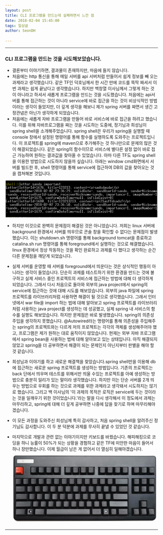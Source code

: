```yaml
---
layout: post
title: CLI 프로그램을 만드는데 실패하면서 느낀 점
date: 2018-02-04 15:45:00
tags: 일상글
author: SeonDH

---
```


<hr />

### CLI 프로그램을 만드는 것을 시도해보았습니다.

* 결론부터 이야기하면, 결과물이 존재하지만, 마음에 들지 않습니다.
* 처음에는 http 통신을 통해 메일 서버를 api 서버처럼 만들어서 쉽게 정보를 빼 오는 과제라고 생각했습니다. 같은 TF인 덕호님께서 한 시간 만에 코드를 뚝딱 짜셔서 이번 과제는 쉽게 끝났다고 생각했습니다. 하지만 백창열 이사님께서 그렇게 하는 것이 아니라고 하셔서 새롭게 프로그램을 만드는 것을 시도했습니다. 처음에는 api서버를 통해 접근하는 것이 아니라 service에 바로 접근을 하는 것이 비상식적인 방법이라는 생각이 들었지만, 더 깊게 생각을 해보니 제가 spring 서버를 짜면서 생긴 고정관념은 아닌가 생각하게 되었습니다.
* 처음에는 새롭게 자바 프로그램을 만들어 바로 서비스에 바로 접근을 하려고 했습니다. 이를 위해 자바프로그램을 짜는 것을 시도하는 도중에, 정기님과 희성님이 spring shell을 소개해주었습니다. spring shell은 우리가 spring을 실행할 때 console 창에서 설정된 명령어를 통해 함수를 실행하도록 도와주는 프로젝트입니다. 이 프로젝트를 spring에 maven으로 추가해주는 것 하나만으로 문제의 많은 것이 해결되었습니다. 같은 spring의 함수이므로 서비스에 별다른 설정 없이 바로 접근 가능하여 원하는 결과값을 찾아올 수 있었습니다. 아마 다른 TF도 spring shell을 이용한 방법으로 시도하지 않을까 싶습니다. 아래는 window cmd화면에서 서버를 빌드한 후, shell 명령어를 통해 service에 접근하여 DB의 값을 찾아오는 것을 캡쳐해본 것입니다.

![사진](https://raw.githubusercontent.com/SeonDH/SeonDH.github.io/master/_posts/springshell.PNG)

* 하지만 이것으로 완벽히 문제점이 해결된 것은 아니었습니다. 저희는 linux 서버에 background 환경에서 서버를 띄우므로 콘솔 창을 확인할 수 없다는 문제점이 발생했습니다. 이는 shutdown.sh 명령어를 통해 background tomcat을 종료하고 catalina.sh run 명령어를 통해 foreground에서 실행하는 것으로 해결했습니다. linux 환경에서 정상 작동하는 것을 확인 완료하고 과제를 다 했다고 생각하는 순간 다른 문제점을 깨닫게 되었습니다.

* 실제 서버를 운영할 때 서버를 foreground에서 띄운다는 것은 상식적인 행동이 아니라는 생각이 들었습니다. 단순히 과제를 테스트하기 위한 환경을 만드는 것에 불구하고 실제 서비스 중인 프로젝트의 서비스에 접근하는 방법에 대해 더 생각하게 되었습니다. 그래서 다시 처음으로 돌아와 외부의 java project에서 spring의 service에 접근하는 것에 대해 시도를 해보았습니다. 외부의 java 파일에 spring 프로젝트를 라이브러리처럼 사용하면 해결이 될 것으로 생각했습니다. 그래서 인터넷에서 war file을 import 하는 법에 대해 알아보고 spring 프로젝트를 라이브러리처럼 사용하는 java project를 생성하는 데 성공했고, 실제 spring 내 서비스의 함수를 실행도 해보았습니다. 하지만 문제점은 바로 발생했습니다. spring의 의존성 주입을 생각하지 못했습니다. \@Autowired라는 명령어를 통해 의존성을 주입해주는 spring의 프로젝트와는 다르게 저의 프로젝트는 각각의 객체를 생성해주어야 했고, 프로그램은 제가 원하는 대로 움직이지 않았습니다. 현재는 외부 자바 프로그램에서 spring bean을 사용하는 법에 대해 알아보고 있는 상태입니다. 아직 해결되지 않았고 spring을 더 공부하면서 해결이 되는 문제인지 아닌지부터 판별을 해야 할 것 같습니다.

* 희성님과 이야기를 하고 새로운 해결책을 찾았습니다.spring shell만을 이용해 db에 접근하는 새로운 spring 프로젝트를 생성하는 방법입니다. 기존의 프로젝트는 back 단에서 띄우며 테스트를 위해서만 띄울 수있는 프로젝트를 아예 생성하는 방법으로 충분히 일리가 있는 말이라 생각했습니다. 하지만 이는 단순 서버를 2개 띄우는 방법으로 우회를 하는 것으로 과제를 위한 과제라고 생각돼서 시도하지는 않기로 했습니다. 그리고 백 이사님의 '이 과제의 목적은 로직은  service에 두는 것이라는 것을 일깨우기 위한 것이었습니다.'라는 말을 다시 생각해서 이 정도에서 과제는 마무리하고, spring에 대해 더 깊게 공부하면 나중에 답을 찾기로 하며 마무리해야겠습니다.

* 이 모든 과정을 도와주신 희성님께 특히 감사하고, 처음 spring shell을 알려주신 정기님도 감사합니다. 이 두 분 덕분에 과제를 무사히 끝낼 수 있었던 것 같습니다.

* 마지막으로 개발과 관련 없는 이야기이지만 키보드를 바꿨습니다. 해피해킹으로 코딩을 하니 능률이 50%가 되는 상황을 경험하고 같은 TF에 미안한 마음이 들어서 하나 장만했습니다. 이제 월급이 남은 게 없어서 더 열심히 일해야겠습니다.
![사진](https://raw.githubusercontent.com/SeonDH/SeonDH.github.io/master/_posts/realforce.png)






<hr />

